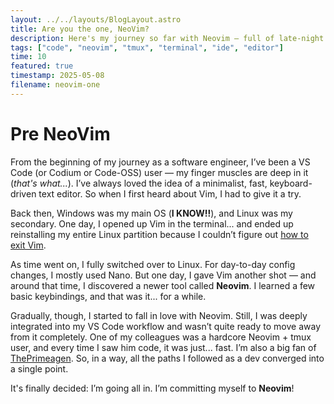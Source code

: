 ```yaml
---
layout: ../../layouts/BlogLayout.astro
title: Are you the one, NeoVim?
description: Here's my journey so far with Neovim — full of late-night configs, broken plugins, and some real 'aha!' moments.
tags: ["code", "neovim", "tmux", "terminal", "ide", "editor"]
time: 10
featured: true
timestamp: 2025-05-08
filename: neovim-one
---
```


# Pre NeoVim

From the beginning of my journey as a software engineer, I’ve been a VS Code (or Codium or Code-OSS) user — my finger muscles are deep in it (_that's what..._). I’ve always loved the idea of a minimalist, fast, keyboard-driven text editor. So when I first heard about Vim, I had to give it a try.

Back then, Windows was my main OS (**I KNOW!!**), and Linux was my secondary. One day, I opened up Vim in the terminal... and ended up reinstalling my entire Linux partition because I couldn’t figure out [how to exit Vim](/blog/quit-neovim).

As time went on, I fully switched over to Linux. For day-to-day config changes, I mostly used Nano. But one day, I gave Vim another shot — and around that time, I discovered a newer tool called **Neovim**. I learned a few basic keybindings, and that was it... for a while.

Gradually, though, I started to fall in love with Neovim. Still, I was deeply integrated into my VS Code workflow and wasn’t quite ready to move away from it completely. One of my colleagues was a hardcore Neovim + tmux user, and every time I saw him code, it was just... fast. I’m also a big fan of [ThePrimeagen](https://www.youtube.com/@ThePrimeagen). So, in a way, all the paths I followed as a dev converged into a single point.

It's finally decided: I’m going all in. I’m committing myself to **Neovim**!
